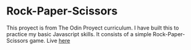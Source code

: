 # Rock-Paper-Scissors
This proyect is from The Odin Proyect curriculum. I have built this to practice my basic Javascript skills. It consists of a simple Rock-Paper-Scissors game. Live [here](https://ghippax.github.io/Rock-Paper-Scissors/)
